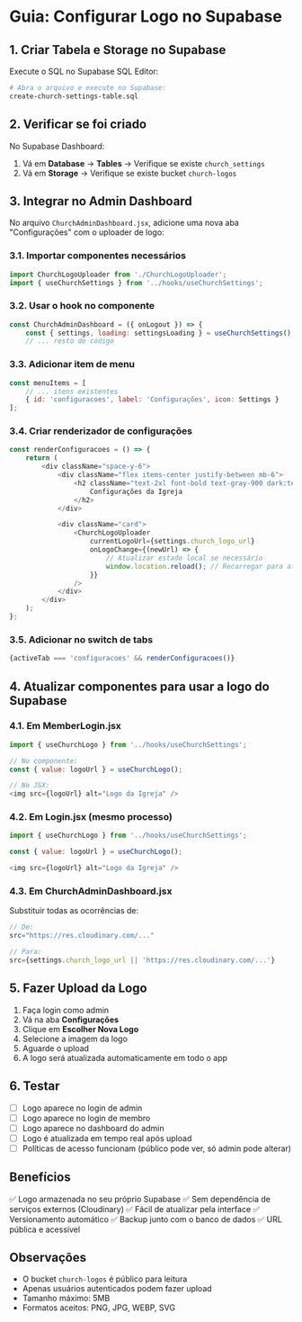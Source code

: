 # Guia: Configurar Logo no Supabase

## 1. Criar Tabela e Storage no Supabase

Execute o SQL no Supabase SQL Editor:
```bash
# Abra o arquivo e execute no Supabase:
create-church-settings-table.sql
```

## 2. Verificar se foi criado

No Supabase Dashboard:
1. Vá em **Database** → **Tables** → Verifique se existe `church_settings`
2. Vá em **Storage** → Verifique se existe bucket `church-logos`

## 3. Integrar no Admin Dashboard

No arquivo `ChurchAdminDashboard.jsx`, adicione uma nova aba "Configurações" com o uploader de logo:

### 3.1. Importar componentes necessários
```javascript
import ChurchLogoUploader from './ChurchLogoUploader';
import { useChurchSettings } from '../hooks/useChurchSettings';
```

### 3.2. Usar o hook no componente
```javascript
const ChurchAdminDashboard = ({ onLogout }) => {
    const { settings, loading: settingsLoading } = useChurchSettings();
    // ... resto do código
```

### 3.3. Adicionar item de menu
```javascript
const menuItems = [
    // ... itens existentes
    { id: 'configuracoes', label: 'Configurações', icon: Settings }
];
```

### 3.4. Criar renderizador de configurações
```javascript
const renderConfiguracoes = () => {
    return (
        <div className="space-y-6">
            <div className="flex items-center justify-between mb-6">
                <h2 className="text-2xl font-bold text-gray-900 dark:text-white">
                    Configurações da Igreja
                </h2>
            </div>

            <div className="card">
                <ChurchLogoUploader
                    currentLogoUrl={settings.church_logo_url}
                    onLogoChange={(newUrl) => {
                        // Atualizar estado local se necessário
                        window.location.reload(); // Recarregar para atualizar todas as logos
                    }}
                />
            </div>
        </div>
    );
};
```

### 3.5. Adicionar no switch de tabs
```javascript
{activeTab === 'configuracoes' && renderConfiguracoes()}
```

## 4. Atualizar componentes para usar a logo do Supabase

### 4.1. Em MemberLogin.jsx
```javascript
import { useChurchLogo } from '../hooks/useChurchSettings';

// No componente:
const { value: logoUrl } = useChurchLogo();

// No JSX:
<img src={logoUrl} alt="Logo da Igreja" />
```

### 4.2. Em Login.jsx (mesmo processo)
```javascript
import { useChurchLogo } from '../hooks/useChurchSettings';

const { value: logoUrl } = useChurchLogo();

<img src={logoUrl} alt="Logo da Igreja" />
```

### 4.3. Em ChurchAdminDashboard.jsx
Substituir todas as ocorrências de:
```javascript
// De:
src="https://res.cloudinary.com/..."

// Para:
src={settings.church_logo_url || 'https://res.cloudinary.com/...'}
```

## 5. Fazer Upload da Logo

1. Faça login como admin
2. Vá na aba **Configurações**
3. Clique em **Escolher Nova Logo**
4. Selecione a imagem da logo
5. Aguarde o upload
6. A logo será atualizada automaticamente em todo o app

## 6. Testar

- [ ] Logo aparece no login de admin
- [ ] Logo aparece no login de membro
- [ ] Logo aparece no dashboard do admin
- [ ] Logo é atualizada em tempo real após upload
- [ ] Políticas de acesso funcionam (público pode ver, só admin pode alterar)

## Benefícios

✅ Logo armazenada no seu próprio Supabase
✅ Sem dependência de serviços externos (Cloudinary)
✅ Fácil de atualizar pela interface
✅ Versionamento automático
✅ Backup junto com o banco de dados
✅ URL pública e acessível

## Observações

- O bucket `church-logos` é público para leitura
- Apenas usuários autenticados podem fazer upload
- Tamanho máximo: 5MB
- Formatos aceitos: PNG, JPG, WEBP, SVG
